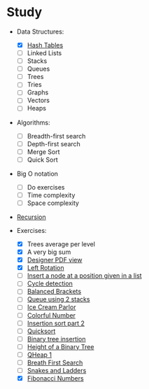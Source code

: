 # Study

- Data Structures:
  - [X] [Hash Tables](ransomNote.py)
  - [ ] Linked Lists
  - [ ] Stacks
  - [ ] Queues
  - [ ] Trees
  - [ ] Tries
  - [ ] Graphs
  - [ ] Vectors
  - [ ] Heaps

- Algorithms:
  - [ ] Breadth-first search
  - [ ] Depth-first search
  - [ ] Merge Sort
  - [ ] Quick Sort

- Big O notation
  - [ ] Do exercises
  - [ ] Time complexity
  - [ ] Space complexity

- [Recursion](docs/recursion.md)

- Exercises:
  - [X] Trees average per level
  - [X] A very big sum
  - [X] [Designer PDF view](https://www.hackerrank.com/challenges/designer-pdf-viewer/problem)
  - [X] [Left Rotation](https://www.hackerrank.com/challenges/ctci-array-left-rotation/problem)
  - [ ] [Insert a node at a position given in a list](https://www.hackerrank.com/challenges/insert-a-node-at-a-specific-position-in-a-linked-list/problem)
  - [ ] [Cycle detection](https://www.hackerrank.com/challenges/detect-whether-a-linked-list-contains-a-cycle/problem%20)
  - [ ] [Balanced Brackets](http://Balanced%20Brackets)
  - [ ] [Queue using 2 stacks](https://www.hackerrank.com/challenges/queue-using-two-stacks/problem)
  - [ ] [Ice Cream Parlor](https://www.hackerrank.com/challenges/icecream-parlor/problem)
  - [ ] [Colorful Number](https://algorithms.tutorialhorizon.com/colorful-numbers/)
  - [ ] [Insertion sort part 2](https://www.hackerrank.com/challenges/insertionsort2/problem)
  - [ ] [Quicksort](https://www.hackerrank.com/challenges/quicksort2/problem)
  - [ ] [Binary tree insertion](https://www.hackerrank.com/challenges/binary-search-tree-insertion/problem) 
  - [ ] [Height of a Binary Tree](https://www.hackerrank.com/challenges/tree-height-of-a-binary-tree/problem)
  - [ ] [QHeap 1](https://www.hackerrank.com/challenges/qheap1/problem)
  - [ ] [Breath First Search](https://www.hackerrank.com/challenges/bfsshortreach/problem)
  - [ ] [Snakes and Ladders](https://www.hackerrank.com/challenges/the-quickest-way-up/problem)
  - [X] [Fibonacci Numbers](https://www.hackerrank.com/challenges/functional-programming-warmups-in-recursion---fibonacci-numbers/problem)
